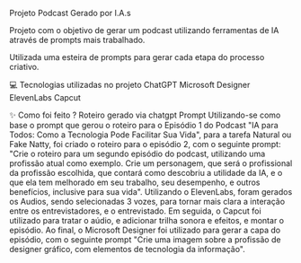 Projeto Podcast Gerado por I.A.s

Projeto com o objetivo de gerar um podcast utilizando ferramentas de IA através de prompts mais trabalhado.

Utilizada uma esteira de prompts para gerar cada etapa do processo criativo.

💻 Tecnologias utilizadas no projeto
ChatGPT
Microsoft Designer
ElevenLabs
Capcut

✨ Como foi feito ?
Roteiro gerado via chatgpt
Prompt 
Utilizando-se como base o prompt que gerou o roteiro para o Episódio 1 do Podcast "IA para Todos: Como a Tecnologia Pode Facilitar Sua Vida", para a tarefa Natural ou Fake Natty, foi criado o roteiro para o episódio 2, com o seguinte prompt: "Crie o roteiro para um segundo episódio do podcast, utilizando uma profissão atual como exemplo. Crie um personagem, que será o profissional da profissão escolhida, que contará como descobriu a utilidade da IA, e o que ela tem melhorado em seu trabalho, seu desempenho, e outros benefícios, inclusive para sua vida".
Utilizando o ElevenLabs, foram gerados os Audios, sendo selecionadas 3 vozes, para tornar mais clara a interação entre os entrevistadores, e o entrevistado.
Em seguida, o Capcut foi utilizado para tratar o aúdio, e adicionar trilha sonora e efeitos, e montar o episódio.
Ao final, o Microsoft Designer foi utilizado para gerar a capa do episódio, com o seguinte prompt "Crie uma imagem sobre a profissão de designer gráfico, com elementos de tecnologia da informação".
